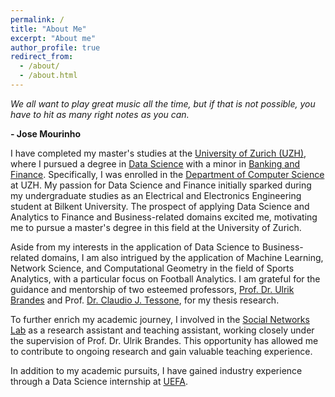 ```yaml
---
permalink: /
title: "About Me"
excerpt: "About me"
author_profile: true
redirect_from: 
  - /about/
  - /about.html
---
```

*We all want to play great music all the time, but if that is not possible, you have to hit as many right notes as you can.*

**- Jose Mourinho**

I have completed my master's studies at the [University of Zurich (UZH)](https://www.uzh.ch/en.html), where I pursued a degree in [Data Science](https://www.oec.uzh.ch/en/studies/master/it/ds.html) with a minor in [Banking and Finance](https://www.oec.uzh.ch/en/studies/master/oec/bf.html). Specifically, I was enrolled in the [Department of Computer Science](https://www.ifi.uzh.ch/en.html) at UZH. My passion for Data Science and Finance initially sparked during my undergraduate studies as an Electrical and Electronics Engineering student at Bilkent University. The prospect of applying Data Science and Analytics to Finance and Business-related domains excited me, motivating me to pursue a master's degree in this field at the University of Zurich.

Aside from my interests in the application of Data Science to Business-related domains, I am also intrigued by the application of Machine Learning, Network Science, and Computational Geometry in the field of Sports Analytics, with a particular focus on Football Analytics. I am grateful for the guidance and mentorship of two esteemed professors, [Prof. Dr. Ulrik Brandes](https://gess.ethz.ch/en/the-department/people/person-detail.html?persid=239462) and Prof. [Dr. Claudio J. Tessone](https://www.ifi.uzh.ch/en/bdlt/Team/Tessone.html), for my thesis research.

To further enrich my academic journey, I involved in the [Social Networks Lab](https://sn.ethz.ch) as a research assistant and teaching assistant, working closely under the supervision of Prof. Dr. Ulrik Brandes. This opportunity has allowed me to contribute to ongoing research and gain valuable teaching experience.

In addition to my academic pursuits, I have gained industry experience through a Data Science internship at [UEFA](https://www.uefa.com).


